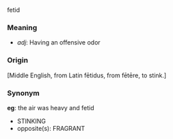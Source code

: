 fetid
### Meaning
+ _adj_: Having an offensive odor

### Origin

[Middle English, from Latin fētidus, from fētēre, to stink.]

### Synonym

__eg__: the air was heavy and fetid

+ STINKING
+ opposite(s): FRAGRANT


